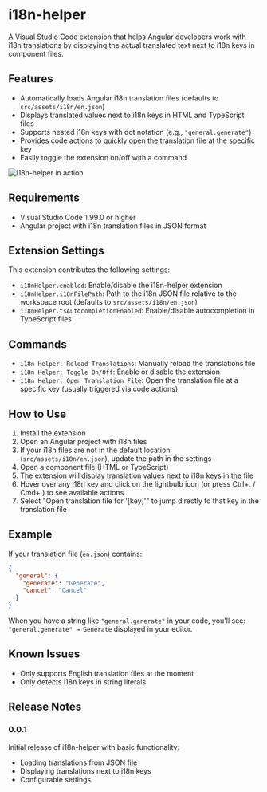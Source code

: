 # i18n-helper

A Visual Studio Code extension that helps Angular developers work with i18n translations by displaying the actual translated text next to i18n keys in component files.

## Features

- Automatically loads Angular i18n translation files (defaults to `src/assets/i18n/en.json`)
- Displays translated values next to i18n keys in HTML and TypeScript files
- Supports nested i18n keys with dot notation (e.g., `"general.generate"`)
- Provides code actions to quickly open the translation file at the specific key
- Easily toggle the extension on/off with a command

![i18n-helper in action](images/i18n-helper-demo.png)

## Requirements

- Visual Studio Code 1.99.0 or higher
- Angular project with i18n translation files in JSON format

## Extension Settings

This extension contributes the following settings:

* `i18nHelper.enabled`: Enable/disable the i18n-helper extension
* `i18nHelper.i18nFilePath`: Path to the i18n JSON file relative to the workspace root (defaults to `src/assets/i18n/en.json`)
* `i18nHelper.tsAutocompletionEnabled`: Enable/disable autocompletion in TypeScript files

## Commands

* `i18n Helper: Reload Translations`: Manually reload the translations file
* `i18n Helper: Toggle On/Off`: Enable or disable the extension
* `i18n Helper: Open Translation File`: Open the translation file at a specific key (usually triggered via code actions)

## How to Use

1. Install the extension
2. Open an Angular project with i18n files
3. If your i18n files are not in the default location (`src/assets/i18n/en.json`), update the path in the settings
4. Open a component file (HTML or TypeScript)
5. The extension will display translation values next to i18n keys in the file
6. Hover over any i18n key and click on the lightbulb icon (or press Ctrl+. / Cmd+.) to see available actions
7. Select "Open translation file for '[key]'" to jump directly to that key in the translation file

## Example

If your translation file (`en.json`) contains:

```json
{
  "general": {
    "generate": "Generate",
    "cancel": "Cancel"
  }
}
```

When you have a string like `"general.generate"` in your code, you'll see: `"general.generate" → Generate` displayed in your editor.

## Known Issues

- Only supports English translation files at the moment
- Only detects i18n keys in string literals

## Release Notes

### 0.0.1

Initial release of i18n-helper with basic functionality:
- Loading translations from JSON file
- Displaying translations next to i18n keys
- Configurable settings

